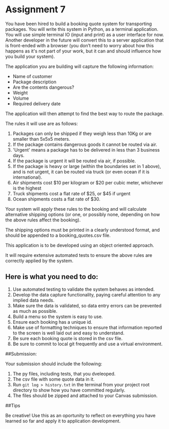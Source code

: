 # Assignment 7

You have been hired to build a booking quote system for transporting packages. 
You will write this system in Python, as a terminal application. You will use 
simple terminal IO (input and print) as a user interface for now. Another 
developer in the future will convert this to a server application that is 
front-ended with a browser (you don’t need to worry about how this happens as 
it's not part of your work, but it can and should influence how you build your 
system).

The application you are building will capture the following information:

* Name of customer
* Package description
* Are the contents dangerous?
* Weight
* Volume
* Required delivery date

The application will then attempt to find the best way to route the package.

The rules it will use are as follows:

1. Packages can only be shipped if they weigh less than 10Kg or are smaller 
than 5x5x5 meters.
1. If the package contains dangerous goods it cannot be routed via air.
1. 'Urgent' means a package has to be delivered in less than 3 business days.
1. If the package is urgent it will be routed via air, if possible.
1. If the package is heavy or large (within the boundaries set in 1 above), 
and is not urgent, it can be routed via truck (or even ocean if it is 
international).
1. Air shipments cost $10 per kilogram or $20 per cubic meter, whichever is 
the highest
1. Truck shipments cost a flat rate of $25, or $45 if urgent
1. Ocean shipments costs a flat rate of $30.

Your system will apply these rules to the booking and will calculate 
alternative shipping options (or one, or possibly none, depending on how the 
above rules affect the booking).

The shipping options must be printed in a clearly understood format, and 
should be appended to a booking_quotes.csv file.

This application is to be developed using an object oriented approach.

It will require extensive automated tests to ensure the above rules are 
correctly applied by the system.

## Here is what you need to do:

1. Use automated testing to validate the system behaves as intended.
1. Develop the data capture functionality, paying careful attention to any 
implied data needs.
1. Make sure the data is validated, so data entry errors can be prevented as 
much as possible.
1. Build a menu so the system is easy to use.
1. Ensure each booking has a unique id.
1. Make use of formatting techniques to ensure that information reported to 
the screen is well laid out and easy to understand.
1. Be sure each booking quote is stored in the csv file.
1. Be sure to commit to local git frequently and use a virtual environment.

##Submission:

Your submission should include the following:

1. The py files, including tests, that you dveleoped.
1. The csv file with some quote data in it.
1. Run ```git log > history.txt``` in the terminal from your project root 
directory to show how you have committed regularly.
1. The files should be zipped and attached to your Canvas submission.

##Tips

Be creative! Use this as an oportunity to reflect on everything you have 
learned so far and apply it to application development.
